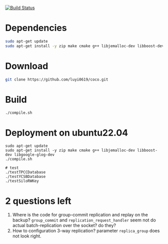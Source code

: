 [![Build Status](https://travis-ci.org/luyi0619/coco.svg?branch=master)](https://travis-ci.org/luyi0619/coco)

# Dependencies

```sh
sudo apt-get update
sudo apt-get install -y zip make cmake g++ libjemalloc-dev libboost-dev libgoogle-glog-dev
```

# Download

```sh
git clone https://github.com/luyi0619/coco.git
```

# Build

```
./compile.sh
```

# Deployment on ubuntu22.04
```
sudo apt-get update
sudo apt-get install -y zip make cmake g++ libjemalloc-dev libboost-dev libgoogle-glog-dev
./compile.sh

# test
./testTPCCDatabase
./testYCSBDatabase
./testSiloRWKey
```

# 2 questions left
1. Where is the code for group-commit replication and replay on the backup? `group_commit` and `replication_request_handler` seem not do actual batch-replication over the socket? do they?
2. How to configuration 3-way replication? parameter `replica_group` does not look right.